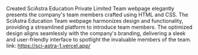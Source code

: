Created  SciAstra Education Private Limited Team webpage elegantly presents the company's team members crafted using HTML and CSS.
The SciAstra Education Team webpage harmonizes design and functionality, providing a streamlined platform to introduce team members. The optimized design aligns seamlessly with the company's branding, delivering a sleek and user-friendly interface to spotlight the invaluable members of the team.
link: https://sci-astra-1.vercel.app/
